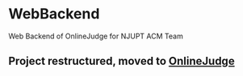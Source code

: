 # WebBackend
Web Backend of OnlineJudge for NJUPT ACM Team

## Project restructured, moved to [OnlineJudge](https://github.com/NJUPT-ACM-Team/OnlineJudge)
